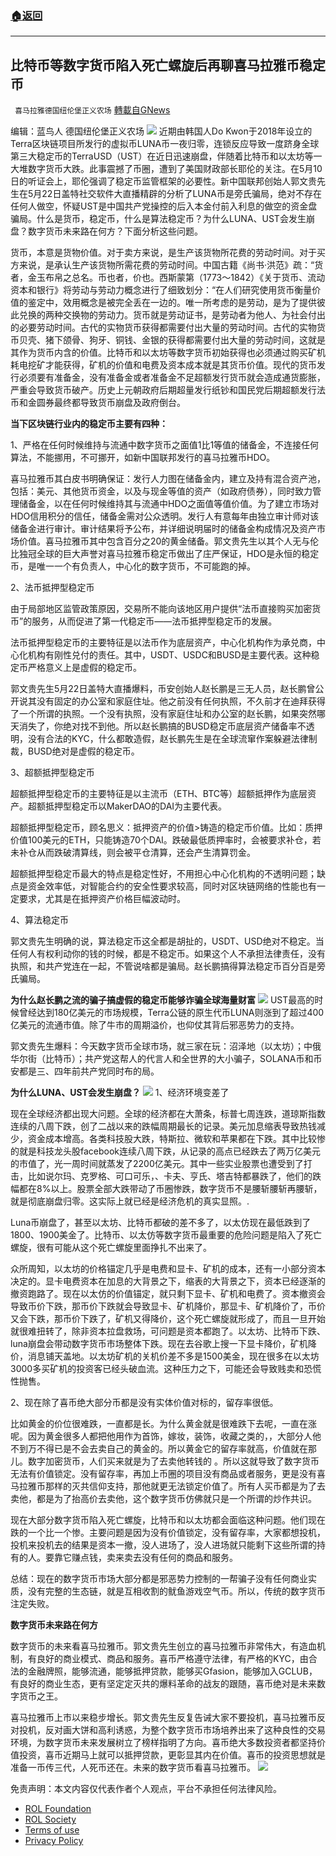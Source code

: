 ###  [:house:返回](README.md)
---


## 比特币等数字货币陷入死亡螺旋后再聊喜马拉雅币稳定币
` 喜马拉雅德国纽伦堡正义农场` [轉載自GNews](https://gnews.org/zh-hans/2603825/)

编辑：蓝鸟人
德国纽伦堡正义农场
 ![](https://assets.gnews.org/wp-content/uploads/2022/05/0526-12_1653549024.jpg) 
近期由韩国人Do Kwon于2018年设立的Terra区块链项目所发行的虚拟币LUNA币一夜归零，连锁反应导致一度跻身全球第三大稳定币的TerraUSD（UST）在近日迅速崩盘，伴随着比特币和以太坊等一大堆数字货币大跌。此事震撼了币圈，遭到了美国财政部长耶伦的关注。在5月10日的听证会上，耶伦强调了稳定币监管框架的必要性。新中国联邦创始人郭文贵先生在5月22日盖特社交软件大直播精辟的分析了LUNA币是旁氏骗局，绝对不存在任何人做空，怀疑UST是中国共产党操控的后入本金付前入利息的做空的资金盘骗局。什么是货币，稳定币，什么是算法稳定币？为什么LUNA、UST会发生崩盘？数字货币未来路在何方？下面分析这些问题。
 
货币，本意是货物价值。对于卖方来说，是生产该货物所花费的劳动时间。对于买方来说，是承认生产该货物所需花费的劳动时间。中国古籍《尚书·洪范》疏：“货者，金玉布帛之总名。币也者，价也。西斯蒙第（1773～1842）《关于货币、流动资本和银行》将劳动与劳动力概念进行了细致划分：“在人们研究使用货币衡量价值的鉴定中，效用概念是被完全丢在一边的。唯一所考虑的是劳动，是为了提供彼此兑换的两种交换物的劳动力。货币就是劳动证书，是劳动者为他人、为社会付出的必要劳动时间。古代的实物货币获得都需要付出大量的劳动时间。古代的实物货币贝壳、猪下颌骨、狗牙、铜钱、金银的获得都需要付出大量的劳动时间，这就是其作为货币内含的价值。比特币和以太坊等数字货币初始获得也必须通过购买矿机耗电挖矿才能获得，矿机的价值和电费及资本成本就是其货币价值。现代的货币发行必须要有准备金，没有准备金或者准备金不足超额发行货币就会造成通货膨胀，严重会导致货币破产。历史上元朝政府后期超量发行纸钞和国民党后期超额发行法币和金圆券最终都导致货币崩盘及政府倒台。
 
**当下区块链行业内的稳定币主要有四种：**
 
1、严格在任何时候维持与流通中数字货币之面值1比1等值的储备金，不连接任何算法，不能挪用，不可挪开，如新中国联邦发行的喜马拉雅币HDO。
 
喜马拉雅币其白皮书明确保证：发行人力图在储备金内，建立及持有混合资产池，包括：美元、其他货币资金，以及与现金等值的资产（如政府债券），同时致力管理储备金，以在任何时候维持其与流通中HDO之面值等值价值。为了建立市场对HDO信用积分的信任，储备金需对公众透明。发行人有意每年由独立审计师对该储备金进行审计。审计结果将予公布，并详细说明届时的储备金构成情况及资产市场价值。喜马拉雅币其中包含百分之20的黄金储备。郭文贵先生以其个人无与伦比独冠全球的巨大声誉对喜马拉雅币稳定币做出了庄严保证，HDO是永恒的稳定币，是唯一一个有负责人，中心化的数字货币，不可能跑的掉。
 
2、法币抵押型稳定币
 
由于局部地区监管政策原因，交易所不能向该地区用户提供“法币直接购买加密货币”的服务，从而促进了第一代稳定币——法币抵押型稳定币的发展。
 
法币抵押型稳定币的主要特征是以法币作为底层资产，中心化机构作为承兑商，中心化机构有刚性兑付的责任。其中，USDT、USDC和BUSD是主要代表。这种稳定币严格意义上是虚假的稳定币。
 
郭文贵先生5月22日盖特大直播爆料，币安创始人赵长鹏是三无人员，赵长鹏曾公开说其没有固定的办公室和家庭住址。他之前没有任何执照，不久前才在迪拜获得了一个所谓的执照。一个没有执照，没有家庭住址和办公室的赵长鹏，如果突然哪天消失了，你绝对找不到他。所以赵长鹏搞的BUSD稳定币底层资产储备率不透明，没有合法的KYC，什么都敢造假，赵长鹏先生是在全球流窜作案躲避法律制裁，BUSD绝对是虚假的稳定币。
 
3、超额抵押型稳定币
 
超额抵押型稳定币的主要特征是以主流币（ETH、BTC等）超额抵押作为底层资产。超额抵押型稳定币以MakerDAO的DAI为主要代表。
 
超额抵押型稳定币，顾名思义：抵押资产的价值&gt;铸造的稳定币价值。比如：质押价值100美元的ETH，只能铸造70个DAI。跌破最低质押率时，会被要求补仓，若未补仓从而跌破清算线，则会被平仓清算，还会产生清算罚金。
 
超额抵押型稳定币最大的特点是稳定性好，不用担心中心化机构的不透明问题；缺点是资金效率低，对智能合约的安全性要求较高，同时对区块链网络的性能也有一定要求，尤其是在抵押资产价格巨幅波动时。
 
4、算法稳定币
 
郭文贵先生明确的说，算法稳定币这全都是胡扯的，USDT、USD绝对不稳定。当任何人有权利动你的钱的时候，都是不稳定币。如果这个人不承担法律责任，没有执照，和共产党连在一起，不管说啥都是骗局。赵长鹏搞得算法稳定币百分百是旁氏骗局。
 
**为什么赵长鹏之流的骗子搞虚假的稳定币能够诈骗全球海量财富**
 ![](https://assets.gnews.org/wp-content/uploads/2022/05/0526-13_1653549179.jpg) 
UST最高的时候曾经达到180亿美元的市场规模，Terra公链的原生代币LUNA则涨到了超过400亿美元的流通市值。除了牛市的周期溢价，也仰仗其背后邪恶势力的支持。
 
郭文贵先生爆料：今天数字货币全球市场，就三家在玩：沼泽地（以太坊）；中俄华尔街（比特币）；共产党这帮人的代言人和全世界的大小骗子，SOLANA币和币安都是三、四年前共产党同时布的局。
 
**为什么LUNA、UST会发生崩盘？**
 ![](https://assets.gnews.org/wp-content/uploads/2022/05/0520-6_1653036374.jpg) 
1、经济环境变差了
 
现在全球经济都出现大问题。全球的经济都在大萧条，标普七周连跌，道琼斯指数连续的八周下跌，创了二战以来的跌幅周期最长的记录。美元加息缩表导致热钱减少，资金成本增高。各类科技股大跌，特斯拉、微软和苹果都在下跌。其中比较惨的就是科技龙头股facebook连续八周下跌，从记录的高点已经跌去了两万亿美元的市值了，光一周时间就蒸发了2200亿美元。其中一些实业股票也遭受到了打击，比如说尔玛、克罗格、可口可乐，、卡夫、亨氏、塔吉特都暴跌了，他们的跌幅都在8%以上。股票全部大跌带动了币圈惨跌，数字货币不是腰斩腰斩再腰斩，就是彻底崩盘归零。这实际上就已经是经济危机的真实显照。.
 
Luna币崩盘了，甚至以太坊、比特币都破的差不多了，以太仿现在最低跌到了1800、1900美金了。比特币、以太仿等数字货币最重要的危险问题是陷入了死亡螺旋，很有可能从这个死亡螺旋里面挣扎不出来了。
 
众所周知，以太坊的价格锚定几乎是电费和显卡、矿机的成本，还有一小部分资本决定的。显卡电费资本在加息的大背景之下，缩表的大背景之下，资本已经逐渐的撤资跑路了。现在以太仿的价值锚定，就只剩下显卡、矿机和电费了。资本撤资会导致币价下跌，那币价下跌就会导致显卡、矿机降价，那显卡、矿机降价了，币价又会下跌，那币价下跌了，矿机又得降价，这个死亡螺旋就形成了，而且一旦开始就很难扭转了，除非资本拉盘救场，可问题是资本都跑了。以太坊、比特币下跌、luna崩盘会带动数字货币市场整体下跌。现在去谷歌上搜一下显卡降价，矿机降价，消息铺天盖地。以太坊矿机的关机价差不多是1500美金，现在很多在以太坊3000多买矿机的投资客已经头破血流。这种压力之下，可能还会导致贱卖和恐慌性抛售。
 
2、现在除了喜币绝大部分币都是没有实体价值对标的，留存率很低。
 
比如黄金的价位很难跌，一直都是长。为什么黄金就是很难跌下去呢，一直在涨呢。因为黄金很多人都把他用作为首饰，嫁妆，装饰，收藏之类的，，大部分人他不到万不得已是不会去卖自己的黄金的。所以黄金它的留存率就高，价值就在那儿。数字加密货币，人们买来就是为了去卖他转钱的 。所以这就导致了数字货币无法有价值锁定。没有留存率，再加上币圈的项目没有商品或者服务，更是没有喜马拉雅币那样的灭共信仰支持，那他就更无法锁定价值了。所有人买币都是为了去卖他，都是为了抬高价去卖他，这个数字货币仿佛就只是一个所谓的炒作共识。
 
现在大部分数字货币陷入死亡螺旋，比特币和以太坊都会面临这种问题。他们现在跌的一个比一个惨。主要问题是因为没有价值锁定，没有留存率，大家都想投机，投机来投机去的结果是资本一撤，没人进场了，没人进场就只能剩下这些所谓的持有的人。要靠它赚点钱，卖来卖去没有任何的商品和服务。
 
总结：现在的数字货币市场大部分都是邪恶势力控制的一帮骗子没有任何商业实质，没有完整的生态链，就是互相收割的鱿鱼游戏空气币。所以，传统的数字货币注定失败。
 
**数字货币未来路在何方**
 
数字货币的未来看喜马拉雅币。郭文贵先生创立的喜马拉雅币非常伟大，有造血机制，有良好的商业模式、商品和服务。喜币严格遵守法律，有严格的KYC，由合法的金融牌照，能够流通，能够抵押贷款，能够买Gfasion，能够加入GCLUB，有良好的商业生态，更有坚定定灭共的爆料革命的战友的跟随，喜币绝对是未来数字货币之王。
 
喜马拉雅币上市以来稳步增长。郭文贵先生反复告诫大家不要投机，喜马拉雅币反对投机，反对画大饼和高利诱惑，为整个数字货币市场培养出来了这种良性的交易环境，为数字货币未来发展树立了榜样指明了方向。喜币绝大多数投资者都坚持价值投资，喜币近期马上就可以抵押贷款，更彰显其内在价值。喜币的投资思想就是准备一币传三代，人死币还在。未来的数字货币看喜马拉雅币。
 ![](https://assets.gnews.org/wp-content/uploads/2022/05/logo3DCN.png) 

免责声明：本文内容仅代表作者个人观点，平台不承担任何法律风险。
  
- [ROL Foundation](https://rolfoundation.org/)
- [ROL Society](https://rolsociety.org/)
- [Terms of use](https://gnews.org/terms-of-use-3/)
- [Privacy Policy](https://gnews.org/privacy-policy/)
